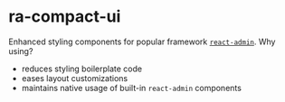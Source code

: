 # ra-compact-ui
Enhanced styling components for popular framework [`react-admin`](https://github.com/marmelab/react-admin). 
Why using? 
 - reduces styling boilerplate code
 - eases layout customizations 
 - maintains native usage of built-in `react-admin` components
